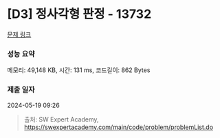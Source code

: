 # [D3] 정사각형 판정 - 13732 

[문제 링크](https://swexpertacademy.com/main/code/problem/problemDetail.do?contestProbId=AX8BAN1qTwoDFARO) 

### 성능 요약

메모리: 49,148 KB, 시간: 131 ms, 코드길이: 862 Bytes

### 제출 일자

2024-05-19 09:26



> 출처: SW Expert Academy, https://swexpertacademy.com/main/code/problem/problemList.do